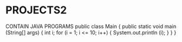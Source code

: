 # PROJECTS2
CONTAIN JAVA PROGRAMS
public class Main
{
  public static void  main (String[] args)
  {
    int i;
    for (i = 1; i <= 10; i++)
      {
	System.out.println (i);
      }
  }
}
